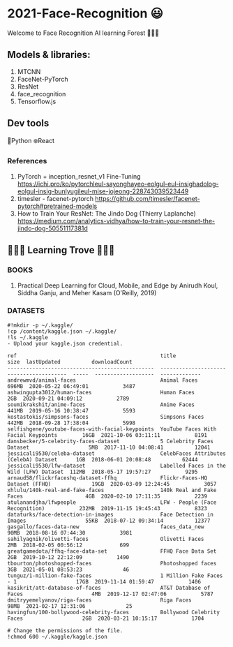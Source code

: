 # 2021-Face-Recognition 😃
Welcome to Face Recognition AI learning Forest 🌳🌳🌳


## Models & libraries:
1) MTCNN 
2) FaceNet-PyTorch
3) ResNet
4) face_recognition
5) Tensorflow.js


## Dev tools
🐍Python 
❄️React



### References
1) PyTorch + inception_resnet_v1 Fine-Tuning
https://ichi.pro/ko/pytorchleul-sayonghayeo-eolgul-eul-insighadolog-eolgul-insig-bunlyugileul-mise-jojeong-228743039523449
2) timesler - facenet-pytorch
https://github.com/timesler/facenet-pytorch#pretrained-models
3) How to Train Your ResNet: The Jindo Dog (Thierry Laplanche)
https://medium.com/analytics-vidhya/how-to-train-your-resnet-the-jindo-dog-50551117381d


## 🌳🌳🌳 Learning Trove 🌳🌳🌳
### BOOKS 
1) Practical Deep Learning for Cloud, Mobile, and Edge by Anirudh Koul, Siddha Ganju, and Meher Kasam (O’Reilly, 2019)

### DATASETS

    #!mkdir -p ~/.kaggle/   
    !cp /content/kaggle.json ~/.kaggle/    
    !ls ~/.kaggle  
    - Upload your kaggle.json credential.  
    
    ref                                              title                                      size  lastUpdated          downloadCount  
    -----------------------------------------------  ----------------------------------------  -----  -------------------  -------------  
    andrewmvd/animal-faces                           Animal Faces                              696MB  2020-05-22 06:49:01           3487  
    ashwingupta3012/human-faces                      Human Faces                                 2GB  2020-09-21 04:09:12           2789  
    soumikrakshit/anime-faces                        Anime Faces                               441MB  2019-05-16 10:38:47           5593  
    kostastokis/simpsons-faces                       Simpsons Faces                            442MB  2018-09-28 17:38:04           5998  
    selfishgene/youtube-faces-with-facial-keypoints  YouTube Faces With Facial Keypoints        16GB  2021-10-06 03:11:11           8191  
    dansbecker/5-celebrity-faces-dataset             5 Celebrity Faces Dataset                   5MB  2017-11-10 04:08:41          12041  
    jessicali9530/celeba-dataset                     CelebFaces Attributes (CelebA) Dataset      1GB  2018-06-01 20:08:48          62444  
    jessicali9530/lfw-dataset                        Labelled Faces in the Wild (LFW) Dataset  112MB  2018-05-17 19:57:27           9295  
    arnaud58/flickrfaceshq-dataset-ffhq              Flickr-Faces-HQ Dataset (FFHQ)             19GB  2020-03-09 12:24:45           3057  
    xhlulu/140k-real-and-fake-faces                  140k Real and Fake Faces                    4GB  2020-02-10 17:11:35           2239  
    atulanandjha/lfwpeople                           LFW - People (Face Recognition)           232MB  2019-11-15 19:45:43           8323  
    dataturks/face-detection-in-images               Face Detection in Images                   55KB  2018-07-12 09:34:14          12377  
    gasgallo/faces-data-new                          faces_data_new                             90MB  2018-08-16 07:44:30           3981  
    sahilyagnik/olivetti-faces                       Olivetti Faces                              2MB  2018-02-05 00:56:12            699  
    greatgamedota/ffhq-face-data-set                 FFHQ Face Data Set                          2GB  2019-10-12 22:12:09           1490  
    tbourton/photoshopped-faces                      Photoshopped faces                          3GB  2021-05-01 08:53:23             46  
    tunguz/1-million-fake-faces                      1 Million Fake Faces - 1                   17GB  2019-11-14 01:59:47           1406  
    kasikrit/att-database-of-faces                   AT&T Database of Faces                      4MB  2019-12-17 02:47:06           5787  
    dmitryyemelyanov/riga-faces                      Riga Faces                                 98MB  2021-02-17 12:31:06             25  
    havingfun/100-bollywood-celebrity-faces          Bollywood Celebrity Faces                   2GB  2020-03-21 10:15:17           1704 

    # Change the permissions of the file.  
    !chmod 600 ~/.kaggle/kaggle.json  
